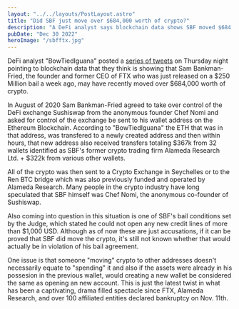 ```yaml
---
layout: "../../layouts/PostLayout.astro"
title: "Did SBF just move over $684,000 worth of crypto?"
description: "A DeFi analyst says blockchain data shows SBF moved $684,000 to crypto exchange in Seychelles"
pubDate: "Dec 30 2022"
heroImage: "/sbfftx.jpg"
---
```


DeFi analyst "BowTiedIguana" posted a [series of tweets](https://twitter.com/BowTiedIguana/status/1608653434387050496) on Thursday night pointing to blockchain data that they think is showing that Sam Bankman-Fried, the founder and former CEO of FTX who was just released on a $250 Million bail a week ago, may have recently moved over $684,000 worth of crypto. 

In August of 2020 Sam Bankman-Fried agreed to take over control of the DeFi exchange Sushiswap from the anonymous founder Chef Nomi and asked for control of the exchange be sent to his wallet address on the Ethereum Blockchain. According to "BowTiedIguana" the ETH that was in that address, was transfered to a newly created address and then within hours, that new address also received transfers totaling $367k from 32 wallets identified as SBF's former crypto trading firm Alameda Research Ltd. + $322k from various other wallets.  

All of the crypto was then sent to a Crypto Exchange in Seychelles or to the Ren BTC bridge which was also previously funded and operated by Alameda Research. Many people in the crypto industry have long speculated that SBF himself was Chef Nomi, the anonymous co-founder of Sushiswap.

Also coming into question in this situation is one of SBF's bail conditions set by the Judge, which stated he could not open any new credit lines of more than $1,000 USD. Although as of now these are just accusations, if it can be proved that SBF did move the crypto, it's still not known whether that would actually be in violation of his bail agreement. 

One issue is that someone "moving" crypto to other addresses doesn't necessarily equate to "spending" it and also if the assets were already in his possesion in the previous wallet, would creating a new wallet be considered the same as opening an new account. This is just the latest twist in what has been a captivating, drama filled spectacle since FTX, Alameda Research, and over 100 affiliated entities declared bankruptcy on Nov. 11th. 
